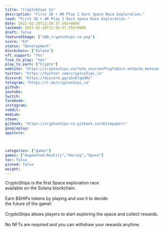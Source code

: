 ```yaml
---
title: "CryptoShips Co"
description: "First 3D + AR Play 2 Earn Space Race Exploration."
lead: "First 3D + AR Play 2 Earn Space Race Exploration."
date: 2022-02-28T12:50:37.592+0800
lastmod: 2022-02-28T12:50:37.592+0800
draft: false
featuredImage: ["100_cryptoships-co.png"]
score: "63"
status: "Development"
blockchain: ["Solana"]
nft_support: "Yes"
free_to_play: "Yes"
play_to_earn: ["Crypto"]
website: "https://cryptoships.co/?utm_source=PlayToEarn.net&utm_medium=organic&utm_campaign=gamepage"
twitter: "https://twitter.com/cryptoships_co"
discord: "https://discord.gg/u5vEtqUdRs"
telegram: "https://t.me/cryptoships_co"
github: 
youtube: 
twitch: 
facebook: 
instagram: 
reddit: 
medium: 
steam: 
gitbook: "https://cryptoships-co.gitbook.io/whitepaper/"
googleplay: 
appstore: 

  
    
categories: ["games"]
games: ["Augmented-Reality","Racing","Space"]
toc: false
pinned: false
weight: 
---
```

CryptoShips is the first Space exploration race<br> available on the Solana blockchain.<br> <br> Earn $SHIPs tokens by playing and use it to decide<br> the future of the game!<br> <br> CryptoShips allows players to start exploring the space and collect rewards.<br> <br> No NFTs are required and you can withdraw your rewards anytime.